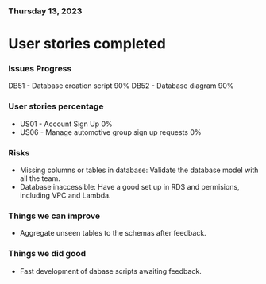 ### Thursday 13, 2023

# User stories completed

### Issues Progress

DB51 - Database creation script 90%
DB52 - Database diagram 90%

### User stories percentage

- US01 - Account Sign Up 0%
- US06 -  Manage automotive group sign up requests 0%

### Risks

- Missing columns or tables in database: Validate the database model with all the team.
- Database inaccessible: Have a good set up in RDS and permisions, including VPC and Lambda.

### Things we can improve

- Aggregate unseen tables to the schemas after feedback.

### Things we did good

- Fast development of dabase scripts awaiting feedback. 
